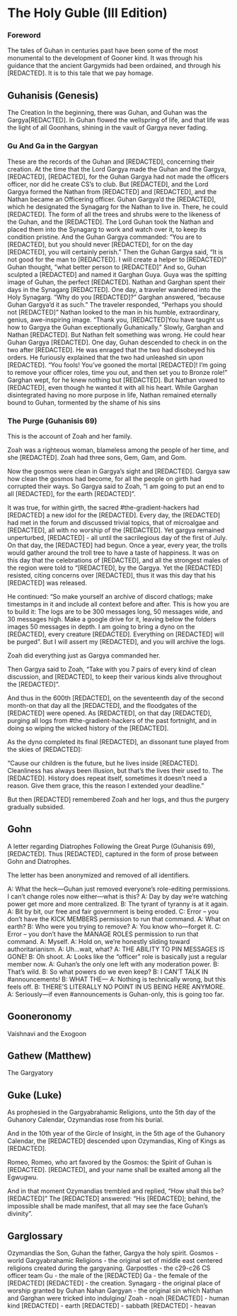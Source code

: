 # The Holy Guble (III Edition)

### Foreword
The tales of Guhan in centuries past have been some of the most monumental to the development of Gooner kind. It was through his guidance that the ancient Gargymids had been ordained, and through his [REDACTED]. It is to this tale that we pay homage.

## Guhanisis (Genesis)
The Creation
In the beginning, there was Guhan, and Guhan was the Gargya[REDACTED]. In Guhan flowed the wellspring of life, and that life was the light of all Goonhans, shining in the vault of Gargya never fading.

### Gu And Ga in the Gargyan
These are the records of the Guhan and [REDACTED], concerning their creation. At the time that the Lord Gargya made the Guhan and the Gargya, [REDACTED], [REDACTED], for the Guhan Gargya had not made the officers officer, nor did he create CS’s to club. But [REDACTED], and the Lord Gargya formed the Nathan from [REDACTED] and [REDACTED], and the Nathan became an Officering officer. Guhan Gargya’d the [REDACTED], which he designated the Synagarg for the Nathan to live in. There, he could [REDACTED]. 
The form of all the trees and shrubs were to the likeness of the Guhan, and the [REDACTED]. The Lord Guhan took the Nathan and placed them into the Synagarg to work and watch over it, to keep its condition pristine. And the Guhan Gargya commanded: “You are to [REDACTED], but you should never [REDACTED], for on the day [REDACTED], you will certainly perish.” Then the Guhan Gargya said, “It is not good for the man to [REDACTED]. I will create a helper to [REDACTED]” 
Guhan thought, “what better person to [REDACTED]” And so, Guhan sculpted a [REDACTED] and named it Garghan Guya. Guya was the spitting image of Guhan, the perfect [REDACTED]. Nathan and Garghan spent their days in the Synagarg [REDACTED].
One day, a traveler wandered into the Holy Synagarg. “Why do you [REDACTED]?”
Garghan answered, “because Guhan Gargya’d it as such.”
The traveler responded, “Perhaps you should not [REDACTED]”
Nathan looked to the man in his humble, extraordinary, genius, awe-inspiring image. “Thank you, [REDACTED]You have taught us how to Gargya the Guhan exceptionally Guhanically.”
Slowly, Garghan and Nathan [REDACTED]. But Nathan felt something was wrong. He could hear Guhan Gargya [REDACTED].
One day, Guhan descended to check in on the two after [REDACTED]. He was enraged that the two had disobeyed his orders. He furiously explained that the two had unleashed sin upon [REDACTED].
“You fools! You’ve gooned the mortal [REDACTED]! I’m going to remove your officer roles, time you out, and then set you to Bronze role!”
Garghan wept, for he knew nothing but [REDACTED]. But Nathan vowed to [REDACTED], even though he wanted it with all his heart. While Garghan disintegrated having no more purpose in life, Nathan remained eternally bound to Guhan, tormented by the shame of his sins

### The Purge (Guhanisis 69)
This is the account of Zoah and her family.

Zoah was a righteous woman, blameless among the people of her time, and she [REDACTED]. Zoah had three sons, Gem, Gam, and Gom. 

Now the gosmos were clean in Gargya’s sight and [REDACTED]. Gargya saw how clean the gosmos had become, for all the people on girth had corrupted their ways. So Gargya said to Zoah, “I am going to put an end to all [REDACTED], for the earth [REDACTED]”. 

It was true, for within girth, the sacred #the-gradient-hackers had [REDACTED] a new idol for the [REDACTED]. Every day, the [REDACTED] had met in the forum and discussed trivial topics, that of microalgae and [REDACTED], all with no worship of the [REDACTED]. Yet gargya remained unperturbed, [REDACTED] - all until the sacrilegious day of the first of July. On that day, the [REDACTED] had begun. Once a year, every year, the trolls would gather around the troll tree to have a taste of happiness. It was on this day that the celebrations of [REDACTED], and all the strongest males of the region were told to “[REDACTED], by the Gargya. Yet the [REDACTED] resisted, citing concerns over [REDACTED], thus it was this day that his [REDACTED] was released.

He continued: “So make yourself an archive of discord chatlogs; make timestamps in it and include all context before and after. This is how you are to build it: The logs are to be 300 messages long, 50 messages wide, and 30 messages high. Make a google drive for it, leaving below the folders images 50 messages in depth. I am going to bring a dyno on the [REDACTED], every creature [REDACTED]. Everything on [REDACTED] will be purged”. But I will assert my [REDACTED], and you will archive the logs.

Zoah did everything just as Gargya commanded her.

Then Gargya said to Zoah, “Take with you 7 pairs of every kind of clean discussion, and [REDACTED], to keep their various kinds alive throughout the [REDACTED]”. 

And thus in the 600th [REDACTED], on the seventeenth day of the second month-on that day all the [REDACTED], and the floodgates of the [REDACTED] were opened. As [REDACTED], on that day [REDACTED], purging all logs from #the-gradient-hackers of the past fortnight, and in doing so wiping the wicked history of the [REDACTED].

As the dyno completed its final [REDACTED], an dissonant tune played from the skies of [REDACTED]:

“Cause our children is the future, but he lives inside [REDACTED]. Cleanliness has always been illusion, but that’s the lives their used to. The [REDACTED]. History does repeat itself, sometimes it doesn’t need a reason. Give them grace, this the reason I extended your deadline.”

But then [REDACTED] remembered Zoah and her logs, and thus the purgery gradually subsided.

## Gohn
A letter regarding Diatrophes
Following the Great Purge (Guhanisis 69), [REDACTED]. Thus [REDACTED], captured in the form of prose between Gohn and Diatrophes. 

The letter has been anonymized and removed of all identifiers.

A: What the heck—Guhan just removed everyone’s role-editing permissions. I can’t change roles now either—what is this?
A: Day by day we’re watching power get more and more centralized.
B: The tyrant of tyranny is at it again.
A: Bit by bit, our free and fair government is being eroded.
C: Error – you don’t have the KICK MEMBERS permission to run that command.
A: What on earth?
B: Who were you trying to remove?
A: You know who—forget it.
C: Error – you don’t have the MANAGE ROLES permission to run that command.
A: Myself.
A: Hold on, we’re honestly sliding toward authoritarianism.
A: Uh…wait, what?
A: THE ABILITY TO PIN MESSAGES IS GONE!
B: Oh shoot.
A: Looks like the “officer” role is basically just a regular member now.
A: Guhan’s the only one left with any moderation power.
B: That’s wild.
B: So what powers do we even keep?
B: I CAN’T TALK IN #announcements!
B: WHAT THE—
A: Nothing is technically wrong, but this feels off.
B: THERE’S LITERALLY NO POINT IN US BEING HERE ANYMORE.
A: Seriously—if even #announcements is Guhan-only, this is going too far.

## Gooneronomy
Vaishnavi and the Exogoon

## Gathew (Matthew)
The Gargyatory


## Guke (Luke)
As prophesied in the Gargyabrahamic Religions, unto the 5th day of the Guhanory Calendar, Ozymandias rose from his burial. 

And in the 10th year of the Gircle of Insight, in the 5th age of the Guhanory Calendar, the [REDACTED] descended upon Ozymandias, King of Kings as [REDACTED]. 

Romeo, Romeo, who art favored by the Gosmos: the Spirit of Guhan is [REDACTED]. [REDACTED], and your name shall be exalted among all the Egwugwu.

And in that moment Ozymandias trembled and replied, “How shall this be? [REDACTED]” The [REDACTED] answered: “His [REDACTED]; behind, the impossible shall be made manifest, that all may see the face Guhan’s divinity”.

## Garglossary
Ozymandias the Son, Guhan the father, Gargya the holy spirit.
Gosmos - world
Gargyabrahamic Religions - the original set of middle east centered religions created during the gargyaning.
Garpostles - the c29-c26 CS officer team
Gu - the male of the [REDACTED]
Ga - the female of the [REDACTED]
[REDACTED] - the creation.
Synagarg - the original place of worship granted by Guhan
Nahan Gargyan - the original sin which Nathan and Garghan were tricked into indulging/
Zoah - noah
[REDACTED] - human kind
[REDACTED] - earth
[REDACTED] - sabbath
[REDACTED] - heavan


